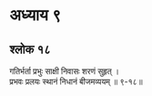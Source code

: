 # अध्याय ९

## श्लोक १८

गतिर्भर्ता प्रभुः साक्षी निवासः शरणं सुहृत् ।<br>प्रभवः प्रलयः स्थानं निधानं बीजमव्ययम् ॥ ९-१८॥<br><br>

